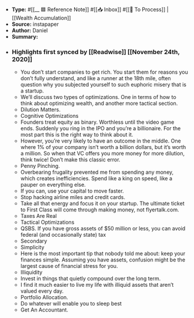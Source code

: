 - **Type:** #[[__ 🟦  Reference Note]] #[[📥 Inbox]] #[[📝 To Process]] | [[Wealth Accumulation]]
- **Source:**  instapaper
- **Author:** Daniel
- **Summary:**
- ### Highlights first synced by [[Readwise]] [[November 24th, 2020]]
    - You don’t start companies to get rich. You start them for reasons you don’t fully understand, and like a runner at the 18th mile, often question why you subjected yourself to such euphoric misery that is a startup. 
    - We’ll discuss two types of optimizations. One in terms of how to think about optimizing wealth, and another more tactical section. 
    - Dilution Matters. 
    - Cognitive Optimizations 
    - Founders treat equity as binary. Worthless until the video game ends. Suddenly you ring in the IPO and you’re a billionaire. For the most part this is the right way to think about it. 
    - However, you’re very likely to have an outcome in the middle. One where 1% of your company isn’t worth a billion dollars, but it’s worth a million. So when that VC offers you more money for more dilution, think twice! Don’t make this classic error. 
    - Penny Pinching. 
    - Overbearing frugality prevented me from spending any money, which creates inefficiencies. Spend like a king on speed, like a pauper on everything else. 
    - If you can, use your capital to move faster. 
    - Stop hacking airline miles and credit cards. 
    - Take all that energy and focus it on your startup. The ultimate ticket to First Class will come through making money, not flyertalk.com. 
    - Taxes Are Real 
    - Tactical Optimizations 
    - QSBS. If you have gross assets of $50 million or less, you can avoid federal (and occasionally state) tax 
    - Secondary 
    - Simplicity 
    - Here is the most important tip that nobody told me about: keep your finances simple. Assuming you have assets, confusion might be the largest cause of financial stress for you. 
    - Illiquidity 
    - Invest in things that quietly compound over the long term. 
    - I find it much easier to live my life with illiquid assets that aren’t valued every day. 
    - Portfolio Allocation. 
    - Do whatever will enable you to sleep best 
    - Get An Accountant. 
